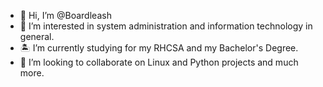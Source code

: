 - 👋 Hi, I’m @Boardleash
- 🌊 I’m interested in system administration and information technology in general.
- 🏝 I’m currently studying for my RHCSA and my Bachelor's Degree.
- 🍻 I’m looking to collaborate on Linux and Python projects and much more.

<!---
Boardleash/Boardleash is a ✨ special ✨ repository because its `README.md` (this file) appears on your GitHub profile.
You can click the Preview link to take a look at your changes.
--->
